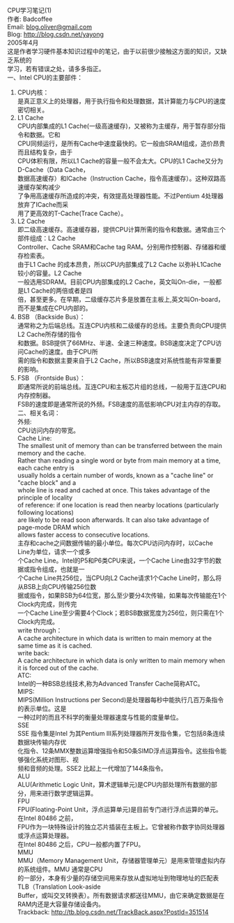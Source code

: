 CPU学习笔记(1)<br />
作者: Badcoffee<br />
Email: blog.oliver@gmail.com<br />
Blog: http://blog.csdn.net/yayong<br />
2005年4月<br />
这是作者学习硬件基本知识过程中的笔记，由于以前很少接触这方面的知识，又缺乏系统的<br />
学习，若有错误之处，请多多指正。<br />
一、Intel CPU的主要部件：<br />
1. CPU内核：<br />
是真正意义上的处理器，用于执行指令和处理数据，其计算能力与CPU的速度密切相关。<br />
2. L1 Cache<br />
CPU内部集成的L1 Cache(一级高速缓存)，又被称为主缓存，用于暂存部分指令和数据。它和<br />
CPU同频运行，是所有Cache中速度最快的。它一般由SRAM组成，造价昂贵而且结构复杂，由于<br />
CPU体积有限，所以L1 Cache的容量一般不会太大。CPU的L1 Cache又分为D-Cache（Data Cache，<br />
数据高速缓存）和ICache（Instruction Cache，指令高速缓存）。这种双路高速缓存架构减少<br />
了争用高速缓存所造成的冲突，有效提高处理器性能。不过Pentium 4处理器放弃了ICache而采<br />
用了更高效的T-Cache(Trace Cache）。<br />
3. L2 Cache<br />
即二级高速缓存。高速缓存器，提供CPU计算所需的指令和数据。通常由三个部件组成：L2 Cache<br />
Controller、Cache SRAM和Cache tag RAM。分别用作控制器、存储器和缓存检索表。<br />
由于L1 Cache 的成本昂贵，所以CPU内部集成了L2 Cache 以弥补L1Cache 较小的容量。L2 Cache<br />
一般选用SDRAM。目前CPU内部集成的L2 Cache，英文叫On-die，一般都是L1 Cache的两倍或者是四<br />
倍，甚至更多。在早期，二级缓存芯片多是放置在主板上,英文叫On-board，而不是集成在CPU内部的。<br />
4. BSB （Backside Bus）：<br />
通常称之为后端总线。互连CPU内核和二级缓存的总线。主要负责向CPU提供L2 Cache所存储的指令<br />
和数据。BSB提供了66MHz、半速、全速三种速度。BSB速度决定了CPU访问Cache的速度。由于CPU所<br />
需的指令和数据主要来自于L2 Cache，所以BSB速度对系统性能有非常重要的影响。<br />
5. FSB （Frontside Bus）：<br />
即通常所说的前端总线。互连CPU和主板芯片组的总线，一般用于互连CPU和内存控制器。<br />
FSB的速度即是通常所说的外频。FSB速度的高低影响CPU对主内存的存取。<br />
二、相关名词：<br />
外频:<br />
CPU访问内存的带宽。<br />
Cache Line:<br />
The smallest unit of memory than can be transferred between the main memory and the cache.<br />
Rather than reading a single word or byte from main memory at a time, each cache entry is<br />
usually holds a certain number of words, known as a "cache line" or "cache block" and a<br />
whole line is read and cached at once. This takes advantage of the principle of locality<br />
of reference: if one location is read then nearby locations (particularly following locations)<br />
are likely to be read soon afterwards. It can also take advantage of page-mode DRAM which<br />
allows faster access to consecutive locations.<br />
主存和cache之间数据传输的最小单位。每次CPU访问内存时，以Cache Line为单位，请求一个或多<br />
个Cache Line。Intel的P5和P6类CPU来说，一个Cache Line由32字节的数据或指令组成，也就是一<br />
个Cache Line共256位，当CPU向L2 Cache请求1个Cache Line时，那么将从BSB上向CPU传输256位数<br />
据或指令，如果BSB为64位宽，那么至少要分4次传输，如果每次传输能在1个Clock内完成，则传完<br />
一个Cache Line至少需要4个Clock；若BSB数据宽度为256位，则只需在1个Clock内完成。<br />
write through：<br />
A cache architecture in which data is written to main memory at the same time as it is cached.<br />
write back:<br />
A cache architecture in which data is only written to main memory when it is forced out of the cache.<br />
ATC:<br />
Intel的一种BSB总线技术,称为Advanced Transfer Cache简称ATC。<br />
MIPS:<br />
MIPS(Million Instructions per Second)是处理器每秒中能执行几百万条指令的表示单位。这是<br />
一种过时的而且不科学的衡量处理器速度与性能的度量单位。<br />
SSE<br />
SSE 指令集是Intel 为其Pentium Ⅲ系列处理器所开发指令集，它包括8条连续数据块传输内存优<br />
化指令、12条MMX整数运算增强指令和50条SIMD浮点运算指令。这些指令能够强化系统对图形、视<br />
频和音频的处理。SSE2 比起上一代增加了144条指令。<br />
ALU<br />
ALU(Arithmetic Logic Unit，算术逻辑单元)是CPU内部处理所有数据的部分，用来进行数学逻辑运算。<br />
FPU<br />
FPU(Floating-Point Unit，浮点运算单元)是目前专门进行浮点运算的单元。在Intel 80486 之前，<br />
FPU作为一块特殊设计的独立芯片插装在主板上。它曾被称作数字协同处理器或浮点运算处理器。<br />
在Intel 80486 之后，CPU一般都内置了FPU。<br />
MMU<br />
MMU（Memory Management Unit，存储器管理单元）是用来管理虚拟内存的系统组件。MMU 通常是CPU<br />
的一部分，本身有少量的存储空间用来存放从虚拟地址到物理地址的匹配表TLB（Translation Look-aside<br />
Buffer，或叫交叉转换表）。所有数据请求都送往MMU，由它来确定数据是在RAM内还是大容量存储设备内。<br />
Trackback: http://tb.blog.csdn.net/TrackBack.aspx?PostId=351514<br />
